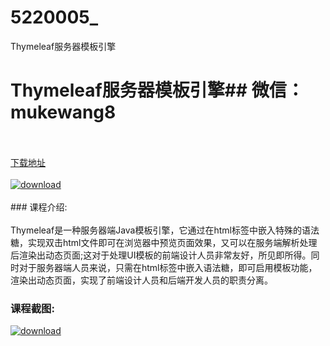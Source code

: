 # 5220005_
Thymeleaf服务器模板引擎
# Thymeleaf服务器模板引擎## 微信：mukewang8
<br/></br>[下载地址](http://www.36tz.cn/article/5220005 "下载地址")
<br/></br>[![download](http://36tz.cn/muke_img/2021_05_1-59-300x190.png "下载地址")](http://www.36tz.cn/article/5220005 "下载地址")
<br/></br>### 课程介绍:<br/></br>Thymeleaf是一种服务器端Java模板引擎，它通过在html标签中嵌入特殊的语法糖，实现双击html文件即可在浏览器中预览页面效果，又可以在服务端解析处理后渲染出动态页面;这对于处理UI模板的前端设计人员非常友好，所见即所得。同时对于服务器端人员来说，只需在html标签中嵌入语法糖，即可启用模板功能，渲染出动态页面，实现了前端设计人员和后端开发人员的职责分离。

### 课程截图:
[![download](http://36tz.cn/muke_img/2021_05_2-65.png "下载地址")](http://www.36tz.cn/article/5220005 "下载地址")
